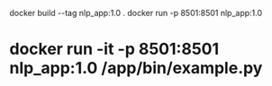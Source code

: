 docker build --tag nlp_app:1.0 .
docker run -p 8501:8501 nlp_app:1.0
# docker run -it -p 8501:8501 nlp_app:1.0 /app/bin/example.py